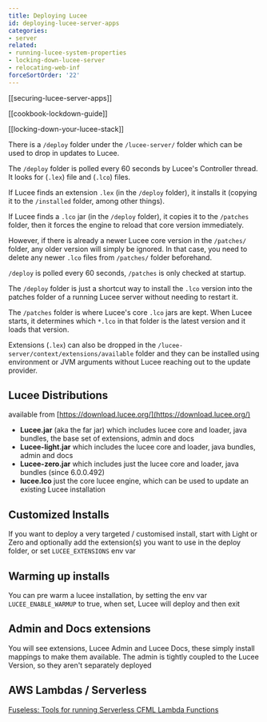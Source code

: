 ```yaml
---
title: Deploying Lucee
id: deploying-lucee-server-apps
categories:
- server
related:
- running-lucee-system-properties
- locking-down-lucee-server
- relocating-web-inf
forceSortOrder: '22'
---
```


[[securing-lucee-server-apps]]

[[cookbook-lockdown-guide]]

[[locking-down-your-lucee-stack]]

There is a `/deploy` folder under the `/lucee-server/` folder which can be used to drop in updates to Lucee.

The `/deploy` folder is polled every 60 seconds by Lucee's Controller thread.  It looks for (`.lex`) file and (`.lco`) files.

If Lucee finds an extension `.lex` (in the `/deploy` folder), it installs it (copying it to the `/installed` folder, among other things).

If Lucee finds a `.lco` jar (in the `/deploy` folder), it copies it to the `/patches` folder, then it forces the engine to reload that core version immediately.

However, if there is already a newer Lucee core version in the `/patches/` folder, any older version will simply be ignored. In that case, you need to delete any newer `.lco` files from `/patches/` folder beforehand.

`/deploy` is polled every 60 seconds, `/patches` is only checked at startup.

The `/deploy` folder is just a shortcut way to install the `.lco` version into the patches folder of a running Lucee server without needing to restart it.

The `/patches` folder is where Lucee's core `.lco` jars are kept.  When Lucee starts, it determines which `*.lco` in that folder is the latest version and it loads that version. 

Extensions (`.lex`) can also be dropped in the `/lucee-server/context/extensions/available` folder and they can be installed using environment or JVM arguments without Lucee reaching out to the update provider.

## Lucee Distributions 

available from [https://download.lucee.org/](https://download.lucee.org/)

- **Lucee.jar** (aka the far jar) which includes lucee core and loader, java bundles, the base set of extensions, admin and docs
- **Lucee-light.jar** which includes the lucee core and loader, java bundles, admin and docs
- **Lucee-zero.jar** which includes just the lucee core and loader, java bundles (since 6.0.0.492)
- **lucee.lco** just the core lucee engine, which can be used to update an existing Lucee installation

## Customized Installs

If you want to deploy a very targeted / customised install, start with Light or Zero and optionally add the extension(s) you want to use in the deploy folder, or set `LUCEE_EXTENSIONS` env var

## Warming up installs

You can pre warm a lucee installation, by setting the env var `LUCEE_ENABLE_WARMUP` to true, when set, Lucee will deploy and then exit

## Admin and Docs extensions

You will see extensions, Lucee Admin and Lucee Docs, these simply install mappings to make them available. The admin is tightly coupled to the Lucee Version, so they aren't separately deployed

## AWS Lambdas / Serverless

[Fuseless: Tools for running Serverless CFML Lambda Functions](https://fuseless.org/)
